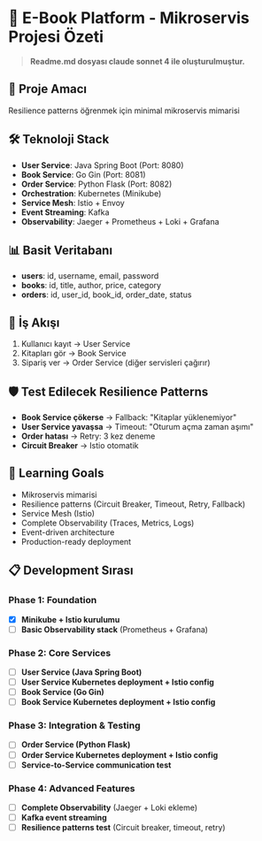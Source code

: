 # 🚀 E-Book Platform - Mikroservis Projesi Özeti

> **Readme.md dosyası claude sonnet 4 ile oluşturulmuştur.**

## 🎯 Proje Amacı
Resilience patterns öğrenmek için minimal mikroservis mimarisi

## 🛠️ Teknoloji Stack
* **User Service**: Java Spring Boot (Port: 8080)
* **Book Service**: Go Gin (Port: 8081)
* **Order Service**: Python Flask (Port: 8082)
* **Orchestration**: Kubernetes (Minikube)
* **Service Mesh**: Istio + Envoy
* **Event Streaming**: Kafka
* **Observability**: Jaeger + Prometheus + Loki + Grafana

## 📊 Basit Veritabanı
* **users**: id, username, email, password
* **books**: id, title, author, price, category
* **orders**: id, user_id, book_id, order_date, status

## 🔄 İş Akışı
1. Kullanıcı kayıt → User Service
2. Kitapları gör → Book Service
3. Sipariş ver → Order Service (diğer servisleri çağırır)

## 🛡️ Test Edilecek Resilience Patterns
* **Book Service çökerse** → Fallback: "Kitaplar yüklenemiyor"
* **User Service yavaşsa** → Timeout: "Oturum açma zaman aşımı"
* **Order hatası** → Retry: 3 kez deneme
* **Circuit Breaker** → Istio otomatik

## 🎯 Learning Goals
* Mikroservis mimarisi
* Resilience patterns (Circuit Breaker, Timeout, Retry, Fallback)
* Service Mesh (Istio)
* Complete Observability (Traces, Metrics, Logs)
* Event-driven architecture
* Production-ready deployment

## 📋 Development Sırası

### **Phase 1: Foundation** 
* [x] **Minikube + Istio kurulumu**
* [ ] **Basic Observability stack** (Prometheus + Grafana)

### **Phase 2: Core Services**
* [ ] **User Service (Java Spring Boot)**
* [ ] **User Service Kubernetes deployment + Istio config**
* [ ] **Book Service (Go Gin)** 
* [ ] **Book Service Kubernetes deployment + Istio config**

### **Phase 3: Integration & Testing**
* [ ] **Order Service (Python Flask)**
* [ ] **Order Service Kubernetes deployment + Istio config**
* [ ] **Service-to-Service communication test**

### **Phase 4: Advanced Features**
* [ ] **Complete Observability** (Jaeger + Loki ekleme)
* [ ] **Kafka event streaming**
* [ ] **Resilience patterns test** (Circuit breaker, timeout, retry)
